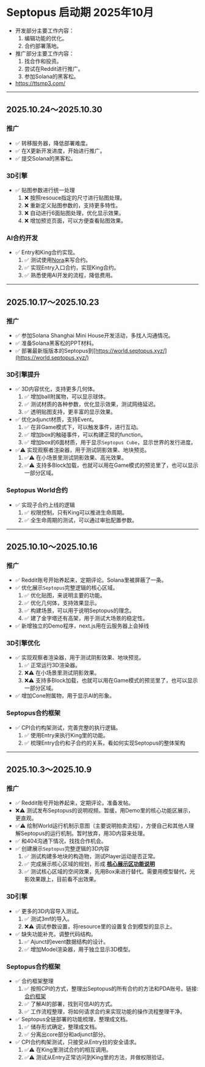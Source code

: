 # Septopus 启动期 2025年10月

* 开发部分主要工作内容：
    1. 编辑功能的优化。
    2. 合约部署落地。
* 推广部分主要工作内容：
    1. 找合作和投资。
    2. 尝试在Reddit进行推广。
    3. 参加Solana的黑客松。
* https://ttsmp3.com/

------------------------------------------------------

## 2025.10.24～2025.10.30

### 推广

* ✅ 转移服务器，降低部署难度。
* ✅ 在X更新开发进度，开始进行推广。
* ✅ 提交Solana的黑客松。

### 3D引擎

* ✅ 贴图参数进行统一处理
    1. ❌ 按照resouce指定的尺寸进行贴图处理。
    2. ❌ 重新定义贴图参数的，支持更多特性。
    3. ❌ 自动进行6面贴图处理，优化显示效果。
    4. ❌ 增加预览页面，可以方便查看贴图效果。

### AI合约开发

* ✅ Entry和King合约实现。
    1. ✅ 测试使用[Nora](https://www.mynora.ai/)来写合约。
    2. ✅ 实现Entry入口合约，实现King合约。
    3. ✅ 熟悉使用AI开发的流程，降低费用。

------------------------------------------------------

## 2025.10.17～2025.10.23

### 推广

* ✅ 参加Solana Shanghai Mini House开发活动，多找人沟通情况。
* ✅ 准备Solana黑客松的PPT材料。
* ✅ 部署最新版版本的Septopus到[https://world.septopus.xyz/](https://world.septopus.xyz/)
  
### 3D引擎提升

* ✅ 3D内容优化，支持更多几何体。
    1. ✅ 增加ball附属物，可以显示球体。
    2. ✅ 测试材质的各种参数，优化显示效果，测试网络延迟。
    3. ✅ 透明贴图支持，更丰富的显示效果。
* ✅ 优化adjunct材质，支持Event。
    1. ✅ 在非Game模式下，可以触发事件，进行互动。
    2. ✅ 增加box的触碰事件，可以构建正常的function。
    3. ✅ 增加box的6面材质，用于显示`Septopus Cube`，显示世界的发行进度。
* ✅⚠️ 实现观察者渲染器，用于测试阴影效果、地块预览。
    1. ✅⚠️ 在小场景里测试阴影效果、高光效果。
    2. ✅⚠️ 支持多Block加载，也就可以用在Game模式的预览里了，也可以显示一部分区域。

### Septopus World合约

* ✅ 实现子合约上线的逻辑
    1. ✅ 权限控制，只有King可以推进生命周期。
    2. ✅ 全生命周期的测试，可以通过审批配置参数。
  
------------------------------------------------------

## 2025.10.10～2025.10.16

### 推广

* ✅ Reddit账号开始养起来，定期评论。Solana里被屏蔽了一条。
* ✅ 优化展示`Septopus`完整逻辑的核心区域。
    1. ✅ 优化贴图，来说明主要的功能。
    2. ✅ 优化几何体，支持效果显示。
    3. ✅ 构建场景，可以用于说明Septopus的理念。
    4. ✅ 建了金字塔还有高架，用于测试大场景的稳定性。
* ✅ 新增独立的Demo程序，next.js用在云服务器上会掉线

### 3D引擎优化

* ✅ 实现观察者渲染器，用于测试阴影效果、地块预览。
    1. ✅ 正常运行3D渲染器。
    2. ❌⚠️ 在小场景里测试阴影效果。
    3. ❌⚠️ 支持多Block加载，也就可以用在Game模式的预览里了，也可以显示一部分区域。
* ✅ 增加Cone附属物，用于显示AI的形象。

### Septopus合约框架

* ✅ CPI合约构架测试，完善完整的执行逻辑。
    1. ✅ 使用Entry来执行King里的功能。
    2. ✅ 梳理Entry合约和子合约的关系，看如何实现Septopus的整体架构

------------------------------------------------------

## 2025.10.3～2025.10.9

### 推广

* ✅ Reddit账号开始养起来，定期评论，准备发帖。
* ❌⚠️ 测试发布Septopus的说明视频。暂缓，用Demo里的核心功能区展示，更直观。
* ✅⚠️ 绘制World运行机制示意图（主要说明拍卖流程），方便自己和其他人理解Septopus的运行机制。暂时放弃，用3D内容来处理。
* ✅ 和404沟通下情况，找找合作机会。
* ✅ 创建展示`Septopus`完整逻辑的3D内容
    1. ✅ 测试构建多地块的构造物，测试Player运动是否正常。  
    2. ✅ 完成展示核心区域的规划，形成 **[核心展示区功能说明](./marketing/function_area.md)**
    3. ✅ 测试核心区域的空间效果，先用Box来进行替代。需要用模型替代，光影效果跟上，目前看不出效果。
  
### 3D引擎

* ✅ 更多的3D内容导入测试。
    1. ✅ 测试3mf的导入。
    2. ❌⚠️ 调试参数设置，将resource里的设置复合到模型的显示上。
* ✅ 缺失功能补充，调整代码结构。
    1. ✅ Ajunct的event数据结构的设计。
    2. ✅ 增加Model渲染器，用于独立显示3D模型。

### Septopus合约框架

* ✅ 合约框架整理
    1. ✅ 按照CPI的方式，整理出Septopus的所有合约的方法和PDA账号。链接:[合约框架](./structure.md)
    2. ✅ 了解AI的部署，找到可信AI的方式。
    3. ✅ 工作流程整理，将如何请求合约来实现功能的操作流程整理干净。
* ✅ Septopus全链部署的功能梳理，整理成文档。
    1. ✅ 储存形式确定，整理成文档。
    2. ✅ 分离出core部分和adjunct部分。
* ✅ CPI合约构架测试，只接受从Entry拉的安全请求。
    1. ✅⚠️ 在King里测试合约的相互调用。
    2. ✅⚠️ 测试从Entry正常访问到King里的方法，并做权限验证。